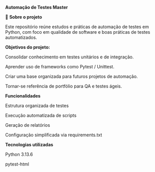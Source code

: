**Automação de Testes Master**


📌 **Sobre o projeto**

Este repositório reúne estudos e práticas de automação de testes em Python, com foco em qualidade de software e boas práticas de testes automatizados.

**Objetivos do projeto:**

Consolidar conhecimento em testes unitários e de integração.

Aprender uso de frameworks como Pytest / Unittest.

Criar uma base organizada para futuros projetos de automação.

Tornar-se referência de portfólio para QA e testes ágeis.

**Funcionalidades**

Estrutura organizada de testes

Execução automatizada de scripts

Geração de relatórios

Configuração simplificada via requirements.txt

 **Tecnologias utilizadas**

Python 3.13.6

pytest-html 


